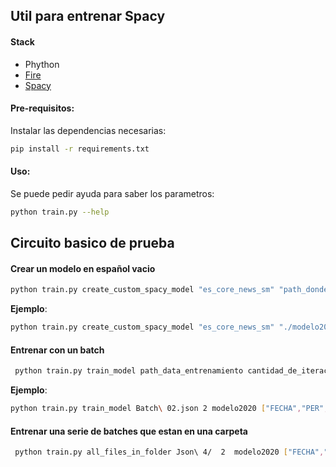 ## Util para entrenar Spacy

#### Stack

- Phython
- [Fire](https://github.com/google/python-fire)
- [Spacy](https://spacy.io/)

#### Pre-requisitos:

Instalar las dependencias necesarias:

```bash
pip install -r requirements.txt
```

#### Uso:

Se puede pedir ayuda para saber los parametros:

```bash
python train.py --help
```

## Circuito basico de prueba

#### Crear un modelo en español vacio

```bash
python train.py create_custom_spacy_model "es_core_news_sm" "path_donde_se_quiere_guardar_el_modelo"
```

**Ejemplo**:

```bash
python train.py create_custom_spacy_model "es_core_news_sm" "./modelo2020"
```

#### Entrenar con un batch

```bash
 python train.py train_model path_data_entrenamiento cantidad_de_iteraciones path_modelo lista_de_entidades_a_entrenar
```

**Ejemplo**:

```bash
python train.py train_model Batch\ 02.json 2 modelo2020 ["FECHA","PER","DIRECCIÓN","NUM_DNI","NUM_CUIT_CUIL","EDAD","NACIONALIDAD","NUM_TELEFÓNO","OCUPACIÓN/PROFESIÓN","PATENTE/DOMINIO","CORREO_ELECTRÓNICO","ARTÍCULO"]
```

#### Entrenar una serie de batches que estan en una carpeta

```bash
 python train.py all_files_in_folder Json\ 4/  2  modelo2020 ["FECHA","PER","DIRECCIÓN","NUM_DNI","NUM_CUIT_CUIL","EDAD","NACIONALIDAD"]
```

